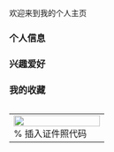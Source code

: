 欢迎来到我的个人主页

### 个人信息

### 兴趣爱好

### 我的收藏

<table border="0">
<table border="0">
  <tr>
    <td width="100%">
      <img src="/image/changcheng" width="100%">      % 插入证件照代码
    </td>
  </tr>
</table>
